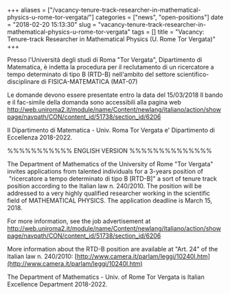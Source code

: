 +++
aliases = ["/vacancy-tenure-track-researcher-in-mathematical-physics-u-rome-tor-vergata/"]
categories = ["news", "open-positions"]
date = "2018-02-20 15:13:30"
slug = "vacancy-tenure-track-researcher-in-mathematical-physics-u-rome-tor-vergata"
tags = []
title = "Vacancy: Tenure-track Researcher in Mathematical Physics (U. Rome Tor Vergata)"
+++

Presso l'Università degli studi di Roma "Tor Vergata", Dipartimento di
Matematica, è indetta la procedura per il reclutamento di un ricercatore
a tempo determinato di tipo B (RTD-B) nell'ambito del settore
scientifico-disciplinare di FISICA-MATEMATICA (MAT-07)

Le domande devono essere presentate entro la data del 15/03/2018 Il
bando e il fac-simile della domanda sono accessibili alla pagina web
<http://web.uniroma2.it/module/name/Content/newlang/italiano/action/showpage/navpath/CON/content_id/51738/section_id/6206>

Il Dipartimento di Matematica - Univ. Roma Tor Vergata e' Dipartimento
di Eccellenza 2018-2022.

%%%%%%%%%%% ENGLISH VERSION %%%%%%%%%%%%%%

The Department of Mathematics of the University of Rome "Tor Vergata"
invites applications from talented individuals for a 3-years position
of   "ricercatore a tempo determinato di tipo B \[RTD-B\]" a sort of
tenure track position according to the Italian law n. 240/2010. The
position will be addressed to a very highly qualified researcher working
in the scientific field of MATHEMATICAL PHYSICS. The application
deadline is March 15, 2018.

For more information, see the job advertisement at
<http://web.uniroma2.it/module/name/Content/newlang/italiano/action/showpage/navpath/CON/content_id/51738/section_id/6206>

More information about the RTD-B position are available at "Art. 24" of
the Italian law n. 240/2010:
[http://www.camera.it/parlam/leggi/10240l.htm](http://www.camera.it/parlam/leggi/10240l.htm)

The Department of Mathematics - Univ. of Rome Tor Vergata is Italian
Excellence Department 2018-2022.

